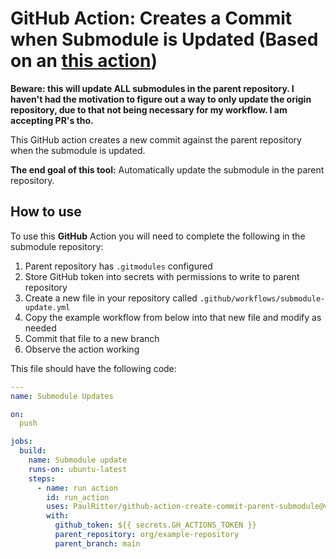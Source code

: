# GitHub Action: Creates a Commit when Submodule is Updated (Based on an [this action](https://github.com/releasehub-com/github-action-create-pr-parent-submodule))

**Beware: this will update ALL submodules in the parent repository. I haven't had the motivation to figure out a way to only update the origin repository, due to that not being necessary for my workflow. I am accepting PR's tho.**

This GitHub action creates a new commit against the parent repository when the submodule is updated.

**The end goal of this tool:** Automatically update the submodule in the parent repository.

## How to use

To use this **GitHub** Action you will need to complete the following in the submodule repository:

1. Parent repository has `.gitmodules` configured
2. Store GitHub token into secrets with permissions to write to parent repository
3. Create a new file in your repository called `.github/workflows/submodule-update.yml`
4. Copy the example workflow from below into that new file and modify as needed
5. Commit that file to a new branch
6. Observe the action working

This file should have the following code:

```yml
---
name: Submodule Updates

on:
  push

jobs:
  build:
    name: Submodule update
    runs-on: ubuntu-latest
    steps:
      - name: run action
        id: run_action
        uses: PaulRitter/github-action-create-commit-parent-submodule@v2.0
        with:
          github_token: ${{ secrets.GH_ACTIONS_TOKEN }}
          parent_repository: org/example-repository
          parent_branch: main
```
